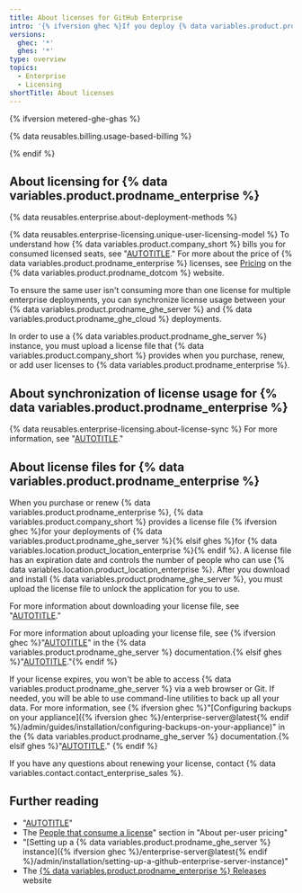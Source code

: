 ```yaml
---
title: About licenses for GitHub Enterprise
intro: '{% ifversion ghec %}If you deploy {% data variables.product.prodname_ghe_server %} in addition to using {% data variables.product.prodname_ghe_cloud %}, you{% else %}You{% endif %} can synchronize your license usage between{% ifversion ghes %} {% data variables.product.prodname_enterprise %}{% endif %} deployments, and use a license file to unlock each {% data variables.product.prodname_ghe_server %} instance.'
versions:
  ghec: '*'
  ghes: '*'
type: overview
topics:
  - Enterprise
  - Licensing
shortTitle: About licenses
---
```


{% ifversion metered-ghe-ghas %}

{% data reusables.billing.usage-based-billing %}

{% endif %}

## About licensing for {% data variables.product.prodname_enterprise %}

{% data reusables.enterprise.about-deployment-methods %}

{% data reusables.enterprise-licensing.unique-user-licensing-model %} To understand how {% data variables.product.company_short %} bills you for consumed licensed seats, see "[AUTOTITLE](/billing/managing-the-plan-for-your-github-account/about-per-user-pricing)." For more about the price of {% data variables.product.prodname_enterprise %} licenses, see [Pricing](https://github.com/pricing) on the {% data variables.product.prodname_dotcom %} website.

To ensure the same user isn't consuming more than one license for multiple enterprise deployments, you can synchronize license usage between your {% data variables.product.prodname_ghe_server %} and {% data variables.product.prodname_ghe_cloud %} deployments.

In order to use a {% data variables.product.prodname_ghe_server %} instance, you must upload a license file that {% data variables.product.company_short %} provides when you purchase, renew, or add user licenses to {% data variables.product.prodname_enterprise %}.

## About synchronization of license usage for {% data variables.product.prodname_enterprise %}

{% data reusables.enterprise-licensing.about-license-sync %} For more information, see "[AUTOTITLE](/billing/managing-your-license-for-github-enterprise/syncing-license-usage-between-github-enterprise-server-and-github-enterprise-cloud)."

## About license files for {% data variables.product.prodname_enterprise %}

When you purchase or renew {% data variables.product.prodname_enterprise %}, {% data variables.product.company_short %} provides a license file {% ifversion ghec %}for your deployments of {% data variables.product.prodname_ghe_server %}{% elsif ghes %}for {% data variables.location.product_location_enterprise %}{% endif %}. A license file has an expiration date and controls the number of people who can use {% data variables.location.product_location_enterprise %}. After you download and install {% data variables.product.prodname_ghe_server %}, you must upload the license file to unlock the application for you to use.

For more information about downloading your license file, see "[AUTOTITLE](/billing/managing-your-license-for-github-enterprise/downloading-your-license-for-github-enterprise)."

For more information about uploading your license file, see {% ifversion ghec %}"[AUTOTITLE](/enterprise-server@latest/billing/managing-your-license-for-github-enterprise/uploading-a-new-license-to-github-enterprise-server)" in the {% data variables.product.prodname_ghe_server %} documentation.{% elsif ghes %}"[AUTOTITLE](/billing/managing-your-license-for-github-enterprise/uploading-a-new-license-to-github-enterprise-server)."{% endif %}

If your license expires, you won't be able to access {% data variables.product.prodname_ghe_server %} via a web browser or Git. If needed, you will be able to use command-line utilities to back up all your data. For more information, see {% ifversion ghec %}"[Configuring backups on your appliance]({% ifversion ghec %}/enterprise-server@latest{% endif %}/admin/guides/installation/configuring-backups-on-your-appliance)" in the {% data variables.product.prodname_ghe_server %} documentation.{% elsif ghes %}"[AUTOTITLE](/admin/configuration/configuring-your-enterprise/configuring-backups-on-your-appliance)." {% endif %}

If you have any questions about renewing your license, contact {% data variables.contact.contact_enterprise_sales %}.

## Further reading

* "[AUTOTITLE](/billing/managing-your-github-billing-settings/about-billing-for-your-enterprise)"
* The [People that consume a license](/billing/managing-the-plan-for-your-github-account/about-per-user-pricing#people-that-consume-a-license)" section in "About per-user pricing"
* "[Setting up a {% data variables.product.prodname_ghe_server %} instance]({% ifversion ghec %}/enterprise-server@latest{% endif %}/admin/installation/setting-up-a-github-enterprise-server-instance)"
* The [{% data variables.product.prodname_enterprise %} Releases](https://enterprise.github.com/releases/) website
